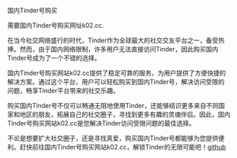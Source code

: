 国内Tinder号购买

需要国内Tinder号购买网址k02.cc.

在当今社交网络盛行的时代，Tinder作为全球最大的社交交友平台之一，备受热捧。然而，由于国内网络限制，许多用户无法直接访问Tinder，因此购买国内Tinder号成为了一个不错的选择。

国内Tinder号购买网站k02.cc提供了稳定可靠的服务，为用户提供了方便快捷的解决方案。通过这个平台，用户可以轻松购买到国内Tinder号，解决访问受限的问题，畅享Tinder平台带来的社交乐趣。

购买国内Tinder号不仅可以畅通无阻地使用Tinder，还能够结识更多来自不同国家和地区的朋友，拓展自己的社交圈子，寻找到更多有趣的灵魂伴侣。因此，国内Tinder号购买网站k02.cc是您解决Tinder访问受限问题的最佳选择。

不论是想要扩大社交圈子，还是寻找真爱，购买国内Tinder号都能够为您提供便利。赶快前往国内Tinder号购买网站k02.cc，解锁Tinder的无限可能吧！[github](https://github.com)